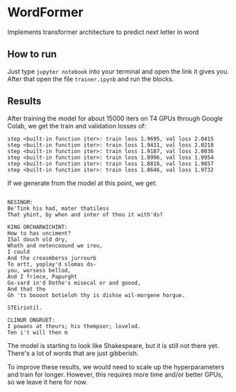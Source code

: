 # WordFormer
Implements transformer architecture to predict next letter in word

## How to run
Just type `jupyter notebook` into your terminal and open the link it gives you.
After that open the file `trainer.ipynb` and run the blocks. 

## Results
After training the model for about 15000 iters on T4 GPUs through Google Colab,
we get the train and validation losses of:

```
step <built-in function iter>: train loss 1.9695, val loss 2.0415
step <built-in function iter>: train loss 1.9431, val loss 2.0218
step <built-in function iter>: train loss 1.9187, val loss 2.0036
step <built-in function iter>: train loss 1.8996, val loss 1.9954
step <built-in function iter>: train loss 1.8816, val loss 1.9857
step <built-in function iter>: train loss 1.8646, val loss 1.9732
```

If we generate from the model at this point, we get:

```

NESINGM:
Be'Tink his had, mater thatiless
That yhint, by when and inter of thou it with'ds?

KING ORCHARWICHINT:
How to has unciment?
ISal douch old dry,
Whath and netencoound we irou,
I could
And the creasmberss jurrourb
To artt, yoplay'd slomas ds-
you, worsess bellod,
And I friece, Papurght
Go-sard in'd Dothe's misecal or and goood,
And that the
Gh 'ts boooot botieloh thy is dishse wil-morgene horgue.

STEirintil.

CLINUR ONGRUET:
I powans at theurs; his thempser; lovelod.
Ten i't will then m
```

The model is starting to look like Shakespeare, but it is still not there yet.
There's a lot of words that are just gibberish.

To improve these results, we would need to scale up the hyperparameters and
train for longer. However, this requires more time and/or better GPUs, so we
leave it here for now.